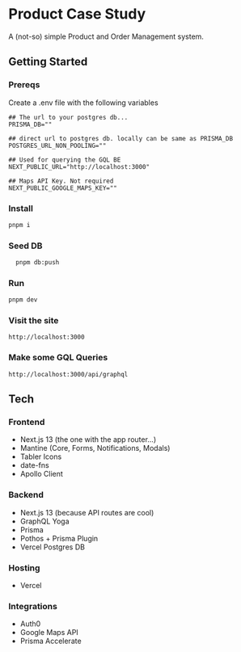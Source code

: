 # Product Case Study

A (not-so) simple Product and Order Management system.

## Getting Started

### Prereqs

Create a .env file with the following variables

```env
## The url to your postgres db...
PRISMA_DB=""

## direct url to postgres db. locally can be same as PRISMA_DB
POSTGRES_URL_NON_POOLING=""

## Used for querying the GQL BE
NEXT_PUBLIC_URL="http://localhost:3000"

## Maps API Key. Not required
NEXT_PUBLIC_GOOGLE_MAPS_KEY=""
```

### Install

```sh
pnpm i
```

### Seed DB

```sh
  pnpm db:push
```

### Run

```sh
pnpm dev
```

### Visit the site

```web
http://localhost:3000
```

### Make some GQL Queries

```web
http://localhost:3000/api/graphql
```

## Tech

### Frontend

- Next.js 13 (the one with the app router...)
- Mantine (Core, Forms, Notifications, Modals)
- Tabler Icons
- date-fns
- Apollo Client

### Backend

- Next.js 13 (because API routes are cool)
- GraphQL Yoga
- Prisma
- Pothos + Prisma Plugin
- Vercel Postgres DB

### Hosting

- Vercel

### Integrations

- Auth0
- Google Maps API
- Prisma Accelerate